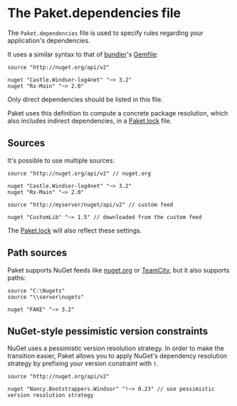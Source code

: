 The Paket.dependencies file
===========================

The `Paket.dependencies` file is used to specify rules regarding your application's dependencies. 

It uses a similar syntax to that of [bundler](http://bundler.io/)'s [Gemfile](http://bundler.io/gemfile.html):
  
    source "http://nuget.org/api/v2"

    nuget "Castle.Windsor-log4net" "~> 3.2"
    nuget "Rx-Main" "~> 2.0"

Only direct dependencies should be listed in this file.

Paket uses this definition to compute a concrete package resolution, which also includes indirect dependencies, in a [Paket.lock](lock_file.html) file.

Sources
-------

It's possible to use multiple sources:

    source "http://nuget.org/api/v2" // nuget.org

    nuget "Castle.Windsor-log4net" "~> 3.2"
    nuget "Rx-Main" "~> 2.0"

    source "http://myserver/nuget/api/v2" // custom feed
    
    nuget "CustomLib" "~> 1.5" // downloaded from the custom feed

The [Paket.lock](lock_file.html) will also reflect these settings.

Path sources
------------

Paket supports NuGet feeds like [nuget.org](http://nuget.org) or [TeamCity](http://www.jetbrains.com/teamcity/), but it also supports paths:

    source "C:\Nugets"
    source "\\server\nugets"

    nuget "FAKE" "~> 3.2"

NuGet-style pessimistic version constraints
-------------------------------------------

NuGet uses a pessimistic version resolution strategy. In order to make the transition easier, Paket allows you to apply NuGet's dependency resolution strategy by prefixing your version constraint with **`!`**.

    source "http://nuget.org/api/v2"

    nuget "Nancy.Bootstrappers.Windsor" "!~> 0.23" // use pessimistic version resolution strategy
